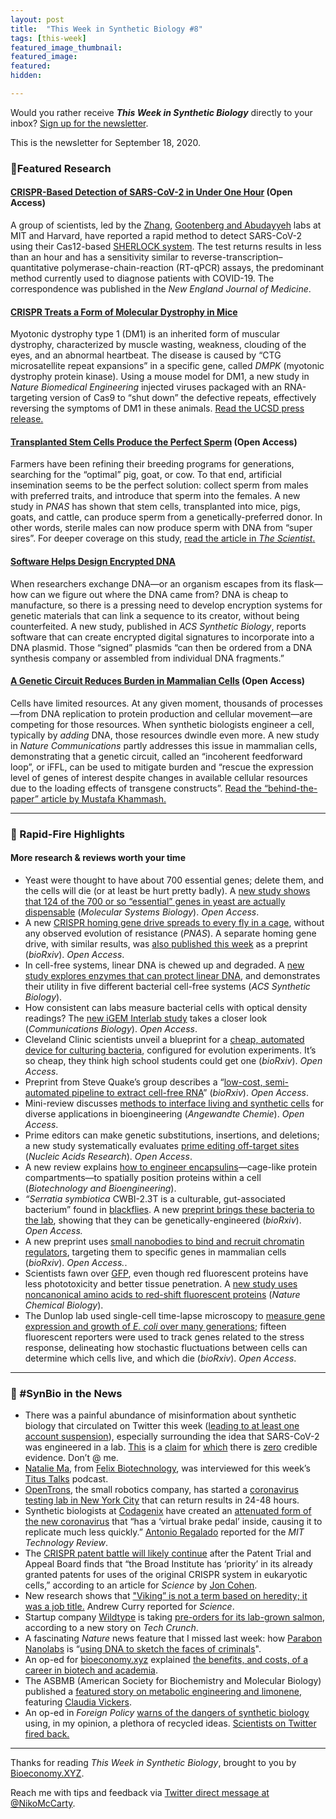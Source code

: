 ```yaml
---
layout: post
title:  "This Week in Synthetic Biology #8"
tags: [this-week]
featured_image_thumbnail:
featured_image:
featured:
hidden: 

---
```


Would you rather receive **_This Week in Synthetic Biology_** directly to your inbox? [Sign up for the newsletter](https://synbio.substack.com/).

This is the newsletter for September 18, 2020.

### 🧬Featured Research

#### [CRISPR-Based Detection of SARS-CoV-2 in Under One Hour](https://www.nejm.org/doi/full/10.1056/NEJMc2026172) (Open Access)

A group of scientists, led by the [Zhang](https://mcgovern.mit.edu/profile/feng-zhang/), [Gootenberg and Abudayyeh](https://www.abugootlab.org/) labs at MIT and Harvard, have reported a rapid method to detect SARS-CoV-2 using their Cas12-based [SHERLOCK system](https://blog.addgene.org/finding-nucleic-acids-with-sherlock-and-detectr). The test returns results in less than an hour and has a sensitivity similar to reverse-transcription–quantitative polymerase-chain-reaction (RT-qPCR) assays, the predominant method currently used to diagnose patients with COVID-19. The correspondence was published in the *New England Journal of Medicine*.

#### [CRISPR Treats a Form of Molecular Dystrophy in Mice](https://www.nature.com/articles/s41551-020-00607-7)

Myotonic dystrophy type 1 (DM1) is an inherited form of muscular dystrophy, characterized by muscle wasting, weakness, clouding of the eyes, and an abnormal heartbeat. The disease is caused by “CTG microsatellite repeat expansions” in a specific gene, called *DMPK* (myotonic dystrophy protein kinase). Using a mouse model for DM1, a new study in *Nature Biomedical Engineering* injected viruses packaged with an RNA-targeting version of Cas9 to “shut down” the defective repeats, effectively reversing the symptoms of DM1 in these animals. [Read the UCSD press release.](https://health.ucsd.edu/news/releases/Pages/2020-09-14-twist-on-crispr-gene-editing-treats-adult-onset-muscular-dysrophy-in-mice.aspx)

#### [Transplanted Stem Cells Produce the Perfect Sperm](https://www.pnas.org/content/early/2020/09/08/2010102117) (Open Access)

Farmers have been refining their breeding programs for generations, searching for the “optimal” pig, goat, or cow. To that end, artificial insemination seems to be the perfect solution: collect sperm from males with preferred traits, and introduce that sperm into the females. A new study in *PNAS* has shown that stem cells, transplanted into mice, pigs, goats, and cattle, can produce sperm from a genetically-preferred donor. In other words, sterile males can now produce sperm with DNA from “super sires”. For deeper coverage on this study, [read the article in ](https://www.the-scientist.com/news-opinion/transplanted-stem-cells-produce-sperm-in-sterilized-livestock-67936)[*The Scientist*](https://www.the-scientist.com/news-opinion/transplanted-stem-cells-produce-sperm-in-sterilized-livestock-67936)[.](https://www.the-scientist.com/news-opinion/transplanted-stem-cells-produce-sperm-in-sterilized-livestock-67936)

#### [Software Helps Design Encrypted DNA](https://pubs.acs.org/doi/10.1021/acssynbio.0c00401)

When researchers exchange DNA—or an organism escapes from its flask—how can we figure out where the DNA came from? DNA is cheap to manufacture, so there is a pressing need to develop encryption systems for genetic materials that can link a sequence to its creator, without being counterfeited. A new study, published in *ACS Synthetic Biology*, reports software that can create encrypted digital signatures to incorporate into a DNA plasmid. Those “signed” plasmids “can then be ordered from a DNA synthesis company or assembled from individual DNA fragments.”

#### [A Genetic Circuit Reduces Burden in Mammalian Cells](https://www.nature.com/articles/s41467-020-18392-x) (Open Access)

Cells have limited resources. At any given moment, thousands of processes—from DNA replication to protein production and cellular movement—are competing for those resources. When synthetic biologists engineer a cell, typically by *adding* DNA, those resources dwindle even more. A new study in *Nature Communications* partly addresses this issue in mammalian cells, demonstrating that a genetic circuit, called an “incoherent feedforward loop”, or iFFL, can be used to mitigate burden and “rescue the expression level of genes of interest despite changes in available cellular resources due to the loading effects of transgene constructs”. [Read the “behind-the-paper” article by Mustafa Khammash.](https://bioengineeringcommunity.nature.com/posts/respecting-resource-limitations-frees-genetic-circuit-design)

***

### 🧫 Rapid-Fire Highlights

#### More research & reviews worth your time

* Yeast were thought to have about 700 essential genes; delete them, and the cells will die (or at least be hurt pretty badly). A [new study shows that 124 of the 700 or so “essential” genes in yeast are actually dispensable](https://www.embopress.org/doi/full/10.15252/msb.20209828) (*Molecular Systems Biology*). *Open Access*.
* A new [CRISPR homing gene drive spreads to every fly in a cage](https://www.pnas.org/content/early/2020/09/11/2004373117), without any observed evolution of resistance (*PNAS*). A separate homing gene drive, with similar results, was [also published this week](https://www.biorxiv.org/content/10.1101/2020.08.21.261610v4) as a preprint (*bioRxiv*). *Open Access*.
* In cell-free systems, linear DNA is chewed up and degraded. A [new study explores enzymes that can protect linear DNA](https://pubs.acs.org/doi/10.1021/acssynbio.0c00277), and demonstrates their utility in five different bacterial cell-free systems (*ACS Synthetic Biology*).
* How consistent can labs measure bacterial cells with optical density readings? The [new iGEM Interlab study](https://www.nature.com/articles/s42003-020-01127-5) takes a closer look (*Communications Biology*). *Open Access*.
* Cleveland Clinic scientists unveil a blueprint for a [cheap, automated device for culturing bacteria](https://www.biorxiv.org/content/10.1101/729434v3), configured for evolution experiments. It’s so cheap, they think high school students could get one (*bioRxiv*). *Open Access*.
* Preprint from Steve Quake’s group describes a “[low-cost, semi-automated pipeline to extract cell-free RNA](https://www.biorxiv.org/content/10.1101/2020.08.18.256545v2.abstract?%3Fcollection=)” (*bioRxiv*). *Open Access*.
* Mini-review discusses [methods to interface living and synthetic cells](https://onlinelibrary.wiley.com/doi/abs/10.1002/anie.202006941) for diverse applications in bioengineering (*Angewandte Chemie*). *Open Access*.
* Prime editors can make genetic substitutions, insertions, and deletions; a new study systematically evaluates [prime editing off-target sites](https://academic.oup.com/nar/advance-article/doi/10.1093/nar/gkaa764/5907964) (*Nucleic Acids Research*). *Open Access*.
* A new review explains [how to engineer encapsulins](https://onlinelibrary.wiley.com/doi/abs/10.1002/bit.27564)—cage-like protein compartments—to spatially position proteins within a cell (*Biotechnology and Bioengineering*).
* *“Serratia symbiotica* CWBI-2.3T is a culturable, gut-associated bacterium” found in [blackflies](https://en.wikipedia.org/wiki/Black_bean_aphid). A new [preprint brings these bacteria to the lab](https://www.biorxiv.org/content/10.1101/2020.09.15.299214v1.abstract?%3Fcollection=), showing that they can be genetically-engineered (*bioRxiv*). *Open Access.*
* A new preprint uses [small nanobodies to bind and recruit chromatin regulators](https://www.biorxiv.org/content/10.1101/2020.09.09.290015v1.full.pdf), targeting them to specific genes in mammalian cells (*bioRxiv*). *Open Access.*.
* Scientists fawn over [GFP](https://en.wikipedia.org/wiki/Green_fluorescent_protein), even though red fluorescent proteins have less phototoxicity and better tissue penetration. A [new study uses noncanonical amino acids to red-shift fluorescent proteins](https://www.nature.com/articles/s41589-020-0641-7) (*Nature Chemical Biology*).
* The Dunlop lab used single-cell time-lapse microscopy to [measure gene expression and growth of ](https://www.biorxiv.org/content/10.1101/2020.09.14.297101v1.abstract?%3Fcollection=)[*E. coli*](https://www.biorxiv.org/content/10.1101/2020.09.14.297101v1.abstract?%3Fcollection=)[ over many generations](https://www.biorxiv.org/content/10.1101/2020.09.14.297101v1.abstract?%3Fcollection=); fifteen fluorescent reporters were used to track genes related to the stress response, delineating how stochastic fluctuations between cells can determine which cells live, and which die (*bioRxiv*). *Open Access*.

***

### 📰 #SynBio in the News

* There was a painful abundance of misinformation about synthetic biology that circulated on Twitter this week ([leading to at least one account suspension](https://www.newsweek.com/twitter-suspends-dr-li-meng-yan-wuhan-lab-coronavirus-covid19-1532193)), especially surrounding the idea that SARS-CoV-2 was engineered in a lab. [This](https://www.livescience.com/coronavirus-not-human-made-in-lab.html) is a [claim](https://www.cidrap.umn.edu/news-perspective/2020/05/scientists-exactly-zero-evidence-covid-19-came-lab) for [which](https://www.sciencenews.org/article/coronavirus-covid-19-not-human-made-lab-genetic-analysis-nature) there is [zero](https://www.sciencealert.com/here-s-how-we-know-coronavirus-was-not-made-in-the-lab) credible evidence. Don’t @ me.
* [Natalie Ma](https://twitter.com/NatalieMaPhD), from [Felix Biotechnology](https://www.felixbt.com/), was interviewed for this week’s [Titus Talks](https://anchor.fm/1alexandertitus/episodes/Engineering-viruses--planning-for-mars--and-traveling-the-world-ejkeql) podcast.
* [OpenTrons](https://opentrons.com/), the small robotics company, has started a [coronavirus testing lab in New York City](https://www.nytimes.com/2020/09/16/nyregion/nyc-coronavirus-lab-tests.html) that can return results in 24-48 hours.
* Synthetic biologists at [Codagenix](https://codagenix.com/) have created an [attenuated form of the new coronavirus](https://www.technologyreview.com/2020/09/16/1008442/synthetic-biologists-have-created-a-slow-growing-version-of-the-coronavirus-to-give-as-a-vaccine/) that “has a ‘virtual brake pedal’ inside, causing it to replicate much less quickly.” [Antonio Regalado](https://www.technologyreview.com/author/antonio-regalado/) reported for the *MIT Technology Review*.
* The [CRISPR patent battle will likely continue](https://www.sciencemag.org/news/2020/09/latest-round-crispr-patent-battle-has-apparent-victor-fight-continues) after the Patent Trial and Appeal Board finds that “the Broad Institute has ‘priority’ in its already granted patents for uses of the original CRISPR system in eukaryotic cells,” according to an article for *Science* by [Jon Cohen](https://www.sciencemag.org/author/jon-cohen).
* New research shows that ["Viking” is not a term based on heredity; it was a job title.](https://www.sciencemag.org/news/2020/09/viking-was-job-description-not-matter-heredity-massive-ancient-dna-study-shows) Andrew Curry reported for *Science*.
* Startup company [Wildtype](https://www.wildtypefoods.com/about) is taking [pre-orders for its lab-grown salmon](https://techcrunch.com/2020/09/11/wildtype-is-opening-up-a-pre-order-list-for-select-chefs-as-it-focuses-on-sushi-grade-salmon/), according to a new story on *Tech Crunch*.
* A fascinating *Nature* news feature that I missed last week: how [Parabon Nanolabs](https://parabon-nanolabs.com/) is “[using DNA to sketch the faces of criminals](https://www.nature.com/articles/d41586-020-02545-5)".
* An op-ed for [bioeconomy.xyz](https://medium.com/bioeconomy-xyz) explained [the benefits, and costs, of a career in biotech and academia](https://medium.com/bioeconomy-xyz/should-you-go-into-biotech-or-academia-c58e5cc0a8d6).
* The ASBMB (American Society for Biochemistry and Molecular Biology) published a [featured story on metabolic engineering and limonene](https://www.asbmb.org/asbmb-today/science/090220/a-zest-for-synthetic-biology), featuring [Claudia Vickers](https://aibn.uq.edu.au/profile/3073/claudia-vickers).
* An op-ed in *Foreign Policy* [warns of the dangers of synthetic biology](https://foreignpolicy.com/2020/09/11/crispr-pandemic-gene-editing-virus/) using, in my opinion, a plethora of recycled ideas. [Scientists on Twitter fired back.](https://twitter.com/UrnovFyodor/status/1304822349695348737)

***

Thanks for reading *This Week in Synthetic Biology*, brought to you by [Bioeconomy.XYZ](https://medium.com/bioeconomy-xyz).

Reach me with tips and feedback via [Twitter direct message at @NikoMcCarty](https://twitter.com/NikoMcCarty).

